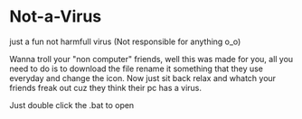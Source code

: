 # Not-a-Virus
just a fun not harmfull virus (Not responsible for anything o_o)

Wanna troll your "non computer" friends, well this was made for you, all you need to do is to download the file rename it something that they use everyday and change the icon. Now just sit back relax and whatch your friends freak out cuz they think their pc has a virus.

Just double click the .bat to open
